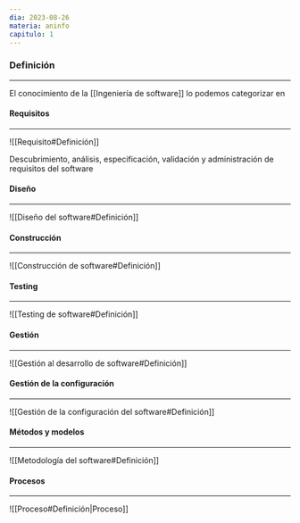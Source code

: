 ```yaml
---
dia: 2023-08-26
materia: aninfo
capitulo: 1
---
```

### Definición
---
El conocimiento de la [[Ingeniería de software]] lo podemos categorizar en

#### Requisitos
---
![[Requisito#Definición]]

Descubrimiento, análisis, especificación, validación y administración de requisitos del software

#### Diseño
---
![[Diseño del software#Definición]]

#### Construcción
---
![[Construcción de software#Definición]]

#### Testing
---
![[Testing de software#Definición]]

#### Gestión
---
![[Gestión al desarrollo de software#Definición]]

#### Gestión de la configuración
---
![[Gestión de la configuración del software#Definición]]

#### Métodos y modelos
---
![[Metodología del software#Definición]]

#### Procesos
---
![[Proceso#Definición|Proceso]]